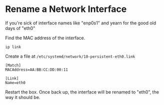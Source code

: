 # Rename a Network Interface

If you're sick of interface names like "enp0s1" and yearn for the good old days of "eth0"

Find the MAC address of the interface. 

```
ip link
```

Create a file at `/etc/systemd/network/10-persistent-eth0.link`

```
[Match]
MACAddress=AA:BB:CC:DD:00:11

[Link]
Name=eth0
```

Restart the box. Once back up, the interface will be renamed to "eth0", the way it should be. 

